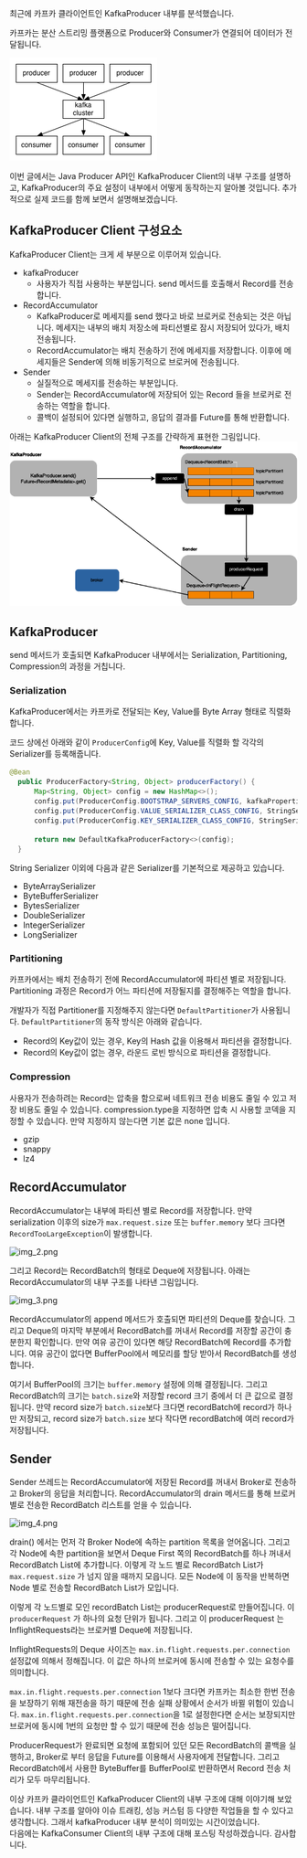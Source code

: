최근에 카프카 클라이언트인 KafkaProducer 내부를 분석했습니다. 

카프카는 분산 스트리밍 플랫폼으로 Producer와 Consumer가 연결되어 데이터가 전달됩니다.

![img.png](images/img.png)

이번 글에서는 Java Producer API인 KafkaProducer Client의 내부 구조를 설명하고, KafkaProducer의 주요 설정이 내부에서 어떻게 동작하는지 알아볼 것입니다. 
추가적으로 실제 코드를 함께 보면서 설명해보겠습니다. 

## KafkaProducer Client 구성요소
KafkaProducer Client는 크게 세 부분으로 이루어져 있습니다.

- kafkaProducer
  - 사용자가 직접 사용하는 부분입니다. send 메서드를 호출해서 Record를 전송합니다. 
- RecordAccumulator
  - KafkaProducer로 메세지를 send 했다고 바로 브로커로 전송되는 것은 아닙니다. 메세지는 내부의 배치 저장소에 파티션별로 잠시 저장되어 있다가, 배치 전송됩니다. 
  - RecordAccumulator는 배치 전송하기 전에 메세지를 저장합니다. 이후에 메세지들은 Sender에 의해 비동기적으로 브로커에 전송됩니다. 
- Sender
  - 실질적으로 메세지를 전송하는 부분입니다. 
  - Sender는 RecordAccumulator에 저장되어 있는 Record 들을 브로커로 전송하는 역할을 합니다.
  - 콜백이 설정되어 있다면 실행하고, 응답의 결과를 Future를 통해 반환합니다. 

아래는 KafkaProducer Client의 전체 구조를 간략하게 표현한 그림입니다. 
![img_1.png](images/img_1.png)

## KafkaProducer

send 메서드가 호출되면 KafkaProducer 내부에서는 Serialization, Partitioning, Compression의 과정을 거칩니다.

### Serialization
KafkaProducer에서는 카프카로 전달되는 Key, Value를 Byte Array 형태로 직렬화 합니다.

코드 상에선 아래와 같이 ```ProducerConfig```에 Key, Value를 직렬화 할 각각의 Serializer를 등록해줍니다. 
```java
@Bean
  public ProducerFactory<String, Object> producerFactory() {
      Map<String, Object> config = new HashMap<>();
      config.put(ProducerConfig.BOOTSTRAP_SERVERS_CONFIG, kafkaProperties.getBootstrapServers());
      config.put(ProducerConfig.VALUE_SERIALIZER_CLASS_CONFIG, StringSerializer.class);
      config.put(ProducerConfig.KEY_SERIALIZER_CLASS_CONFIG, StringSerializer.class);

      return new DefaultKafkaProducerFactory<>(config);
  }
```

String Serializer 이외에 다음과 같은 Serializer를 기본적으로 제공하고 있습니다. 
- ByteArraySerializer
-  ByteBufferSerializer
-  BytesSerializer
-  DoubleSerializer
-  IntegerSerializer
-  LongSerializer

### Partitioning

카프카에서는 배치 전송하기 전에 RecordAccumulator에 파티션 별로 저장됩니다. Partitioning 과정은 Record가 어느 파티션에 저장될지를 결정해주는 역할을 합니다. 

개발자가 직접 Partitioner를 지정해주지 않는다면 ```DefaultPartitioner```가 사용됩니다. 
```DefaultPartitioner```의 동작 방식은 아래와 같습니다. 
- Record의 Key값이 있는 경우, Key의 Hash 값을 이용해서 파티션을 결정합니다. 
- Record의 Key값이 없는 경우, 라운드 로빈 방식으로 파티션을 결정합니다. 

### Compression

사용자가 전송하려는 Record는 압축을 함으로써 네트워크 전송 비용도 줄일 수 있고 저장 비용도 줄일 수 있습니다. 
compression.type을 지정하면 압축 시 사용할 코덱을 지정할 수 있습니다. 만약 지정하지 않는다면 기본 값은 none 입니다. 
- gzip 
- snappy
- lz4

## RecordAccumulator

RecordAccumulator는 내부에 파티션 별로 Record를 저장합니다. 만약 serialization 이후의 size가 ```max.request.size``` 또는 ```buffer.memory``` 보다 크다면 ```RecordTooLargeException```이 발생합니다.

![img_2.png](images/img_2.png)

그리고 Record는 RecordBatch의 형태로 Deque에 저장됩니다. 아래는 RecordAccumulator의 내부 구조를 나타낸 그림입니다. 

![img_3.png](images/img_3.png)

RecordAccumulator의 append 메서드가 호출되면 파티션의 Deque를 찾습니다. 그리고 Deque의 마지막 부분에서 RecordBatch를 꺼내서 Record를 저장할 공간이 충분한지 확인합니다. 
만약 여유 공간이 있다면 해당 RecordBatch에 Record를 추가합니다. 여유 공간이 없다면 BufferPool에서 메모리를 할당 받아서 RecordBatch를 생성합니다. 

여기서 BufferPool의 크기는 ```buffer.memory``` 설정에 의해 결정됩니다. 그리고 RecordBatch의 크기는 ```batch.size```와 저장할 record 크기 중에서 더 큰 값으로 결정됩니다. 
만약 record size가 ```batch.size```보다 크다면 recordBatch에 record가 하나만 저장되고, record size가 ```batch.size``` 보다 작다면 recordBatch에 여러 record가 저장됩니다. 

## Sender

Sender 쓰레드는 RecordAccumulator에 저장된 Record를 꺼내서 Broker로 전송하고 Broker의 응답을 처리합니다. 
RecordAccumulator의 drain 메서드를 통해 브로커별로 전송한 RecordBatch 리스트를 얻을 수 있습니다.

![img_4.png](images/img_4.png)

drain() 에서는 먼저 각 Broker Node에 속하는 partition 목록을 얻어옵니다. 그리고 각 Node에 속한 partition을 보면서 Deque First 쪽의 RecordBatch를 하나 꺼내서 RecordBatch List에 추가합니다. 
이렇게 각 노드 별로 RecordBatch List가 ```max.request.size``` 가 넘지 않을 때까지 모읍니다. 모든 Node에 이 동작을 반복하면 Node 별로 전송할 RecordBatch List가 모입니다.

이렇게 각 노드별로 모인 recordBatch List는 producerRequest로 만들어집니다. 이 ```producerRequest``` 가 하나의 요청 단위가 됩니다. 그리고 이 producerRequest 는 InflightRequests라는 브로커별 Deque에 저장됩니다.

InflightRequests의 Deque 사이즈는 ```max.in.flight.requests.per.connection``` 설정값에 의해서 정해집니다. 이 값은 하나의 브로커에 동시에 전송할 수 있는 요청수를 의미합니다. 

```max.in.flight.requests.per.connection``` 1보다 크다면 카프카는 최소한 한번 전송을 보장하기 위해 재전송을 하기 때문에 
전송 실패 상황에서 순서가 바뀔 위험이 있습니다.
```max.in.flight.requests.per.connection```을 1로 설정한다면 순서는 보장되지만 브로커에 동시에 1번의 요청만 할 수 있기 때문에 전송 성능은 떨어집니다. 

ProducerRequest가 완료되면 요청에 포함되어 있던 모든 RecordBatch의 콜백을 실행하고, Broker로 부터 응답을 Future를 이용해서 사용자에게 전달합니다. 그리고 RecordBatch에서 사용한 ByteBuffer를 BufferPool로 반환하면서 Record 전송 처리가 모두 마무리됩니다. 

이상 카프카 클라이언트인 KafkaProducer Client의 내부 구조에 대해 이야기해 보았습니다. 내부 구조를 알아야 이슈 트래킹, 성능 커스텀 등 다양한 작업들을 할 수 있다고 생각합니다. 그래서 kafkaProducer 내부 분석이 의미있는 시간이었습니다.  
다음에는 KafkaConsumer Client의 내부 구조에 대해 포스팅 작성하겠습니다. 감사합니다.